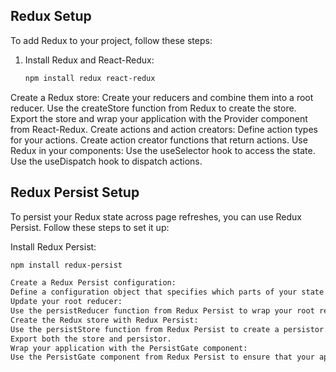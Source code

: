 ## Redux Setup

To add Redux to your project, follow these steps:

1. Install Redux and React-Redux:

   ```bash
   npm install redux react-redux
Create a Redux store:
Create your reducers and combine them into a root reducer.
Use the createStore function from Redux to create the store.
Export the store and wrap your application with the Provider component from React-Redux.
Create actions and action creators:
Define action types for your actions.
Create action creator functions that return actions.
Use Redux in your components:
Use the useSelector hook to access the state.
Use the useDispatch hook to dispatch actions.

## Redux Persist Setup
To persist your Redux state across page refreshes, you can use Redux Persist. Follow these steps to set it up:

Install Redux Persist:
```bash
npm install redux-persist

Create a Redux Persist configuration:
Define a configuration object that specifies which parts of your state to persist and where to persist them (e.g., localStorage or sessionStorage).
Update your root reducer:
Use the persistReducer function from Redux Persist to wrap your root reducer with the persist configuration.
Create the Redux store with Redux Persist:
Use the persistStore function from Redux Persist to create a persistor.
Export both the store and persistor.
Wrap your application with the PersistGate component:
Use the PersistGate component from Redux Persist to ensure that your application waits for the state to be rehydrated before rendering.
```